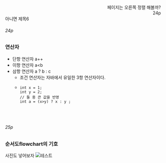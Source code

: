 <div style="text-align: right"> 페이지는 오른쪽 정렬 해볼까? </div>
<div style="text-align: right"> 24p </div>
아니면 제목6

###### 24p
### 연산자

- 단항 연산자 a++
- 이항 연산자 a<b
- 삼항 연산자 a ? b : c
  - 조건 연산자는 자바에서 유일한 3항 연산자이다.
  -  ```
     int x = 1;
     int y = 2;
     // 둘 중 큰 값을 반영
     int a = (x>y) ? x : y ;
     ```
<br><br>

###### 25p
### 순서도flowchart의 기호


사진도 넣어보자
![테스트](../../img/test.jpg)